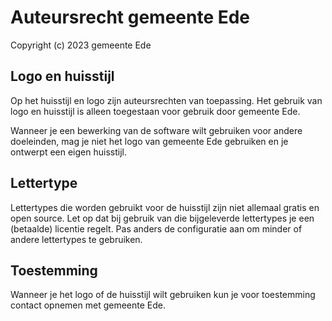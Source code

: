 # Auteursrecht gemeente Ede

Copyright (c) 2023 gemeente Ede

## Logo en huisstijl

Op het huisstijl en logo zijn auteursrechten van toepassing. Het gebruik van logo en huisstijl is alleen toegestaan voor gebruik door gemeente Ede.

Wanneer je een bewerking van de software wilt gebruiken voor andere doeleinden, mag je niet het logo van gemeente Ede gebruiken en je ontwerpt een eigen huisstijl.

## Lettertype

Lettertypes die worden gebruikt voor de huisstijl zijn niet allemaal gratis en open source. Let op dat bij gebruik van die bijgeleverde lettertypes je een (betaalde) licentie regelt. Pas anders de configuratie aan om minder of andere lettertypes te gebruiken.

## Toestemming

Wanneer je het logo of de huisstijl wilt gebruiken kun je voor toestemming contact opnemen met gemeente Ede.
